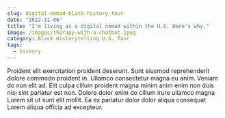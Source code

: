 ```yaml
---
slug: digital-nomad-black-history-tour
date: "2022-11-06"
title: "I'm living as a digital nomad within the U.S. Here's why."
image: /images/therapy-with-a-chatbot.jpeg
category: Black Historytelling U.S. Tour
tags:
  - history
---
```


Proident elit exercitation proident deserunt. Sunt eiusmod reprehenderit dolore commodo proident in. Ullamco consectetur magna eu anim. Veniam do non elit ad. Elit culpa cillum proident magna minim anim enim non duis nisi sint pariatur est non. Dolore dolor enim do cillum irure ullamco magna Lorem sit ut sunt elit mollit. Ea ex pariatur dolor dolor aliqua consequat Lorem aliqua officia ad excepteur.
